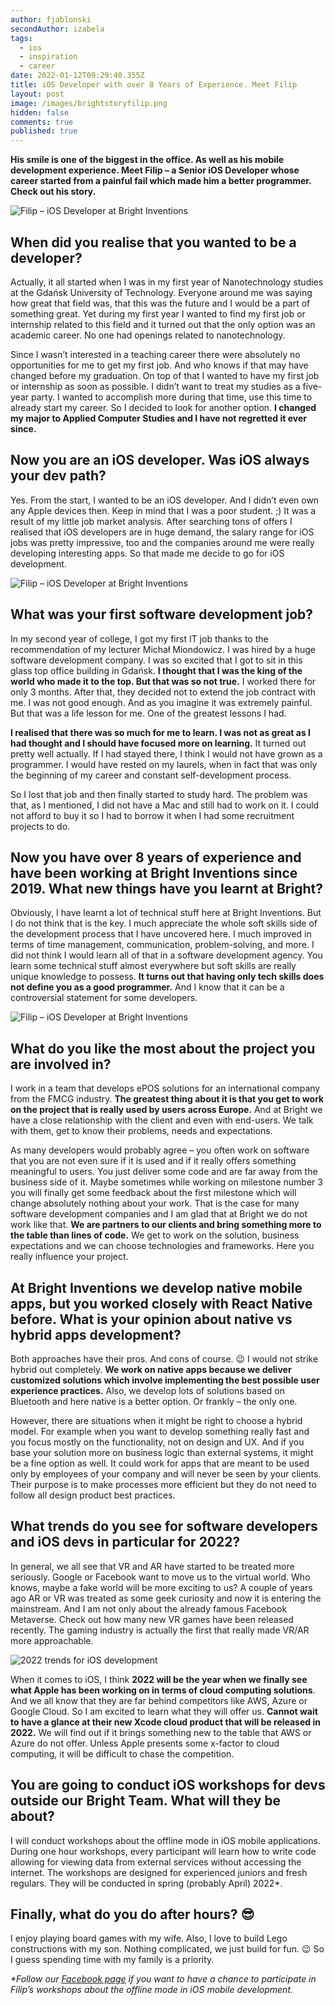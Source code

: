 ```yaml
---
author: fjablonski
secondAuthor: izabela
tags:
  - ios
  - inspiration
  - career
date: 2022-01-12T09:29:40.355Z
title: iOS Developer with over 8 Years of Experience. Meet Filip
layout: post
image: /images/brightstoryfilip.png
hidden: false
comments: true
published: true
---
```

**His smile is one of the biggest in the office. As well as his mobile development experience. Meet Filip – a Senior iOS Developer whose career started from a painful fail which made him a better programmer. Check out his story.**

![Filip – iOS Developer at Bright Inventions](/images/brightstoryfilip2.png)

## When did you realise that you wanted to be a developer?

Actually, it all started when I was in my first year of Nanotechnology studies at the Gdańsk University of Technology. Everyone around me was saying how great that field was, that this was the future and I would be a part of something great. Yet during my first year I wanted to find my first job or internship related to this field and it turned out that the only option was an academic career. No one had openings related to nanotechnology.

Since I wasn’t interested in a teaching career there were absolutely no opportunities for me to get my first job. And who knows if that may have changed before my graduation. On top of that I wanted to have my first job or internship as soon as possible. I didn’t want to treat my studies as a five-year party. I wanted to accomplish more during that time, use this time to already start my career. So I decided to look for another option. **I changed my major to Applied Computer Studies and I have not regretted it ever since.**

## Now you are an iOS developer. Was iOS always your dev path?

Yes. From the start, I wanted to be an iOS developer. And I didn’t even own any Apple devices then. Keep in mind that I was a poor student. ;) It was a result of my little job market analysis. After searching tons of offers I realised that iOS developers are in huge demand, the salary range for iOS jobs was pretty impressive, too and the companies around me were really developing interesting apps. So that made me decide to go for iOS development.

![Filip – iOS Developer at Bright Inventions](/images/brightstoryfilip.png)

## What was your first software development job?

In my second year of college, I got my first IT job thanks to the recommendation of my 
lecturer Michał Miondowicz. I was hired by a huge software development company. I was so excited that I got to sit in this glass top office building in Gdańsk. **I thought that I was the king of the world who made it to the top. But that was so not true.** I worked there for only 3 months. After that, they decided not to extend the job contract with me. I was not good enough. And as you imagine it was extremely painful. But that was a life lesson for me. One of the greatest lessons I had.

**I realised that there was so much for me to learn. I was not as great as I had thought and I should have focused more on learning.** It turned out pretty well actually. If I had stayed there, I think I would not have grown as a programmer. I would have rested on my laurels, when in fact that was only the beginning of my career and constant self-development process. 

So I lost that job and then finally started to study hard. The problem was that, as I mentioned, I did not have a Mac and still had to work on it. I could not afford to buy it so I had to borrow it when I had some recruitment projects to do. 

## Now you have over 8 years of experience and have been working at Bright Inventions since 2019. What new things have you learnt at Bright?

Obviously, I have learnt a lot of technical stuff here at Bright Inventions. But I do not think that is the key. I much appreciate the whole soft skills side of the development process that I have uncovered here. I much improved in terms of time management, communication, problem-solving, and more. I did not think I would learn all of that in a software development agency. You learn some technical stuff almost everywhere but soft skills are really unique knowledge to possess. **It turns out that having only tech skills does not define you as a good programmer.** And I know that it can be a controversial statement for some developers. 

![Filip – iOS Developer at Bright Inventions](/images/brightstory3.png)

## What do you like the most about the project you are involved in?

I work in a team that develops ePOS solutions for an international company from the FMCG industry. **The greatest thing about it is that you get to work on the project that is really used by users across Europe.** And at Bright we have a close relationship with the client and even with end-users. We talk with them, get to know their problems, needs and expectations. 

As many developers would probably agree – you often work on software that you are not even sure if it is used and if it really offers something meaningful to users. You just deliver some code and are far away from the business side of it. Maybe sometimes while working on milestone number 3 you will finally get some feedback about the first milestone which will change absolutely nothing about your work. That is the case for many software development companies and I am glad that at Bright we do not work like that. **We are partners to our clients and bring something more to the table than lines of code.** We get to work on the solution, business expectations and we can choose technologies and frameworks. Here you really influence your project.

## At Bright Inventions we develop native mobile apps, but you worked closely with React Native before. What is your opinion about native vs hybrid apps development?

Both approaches have their pros. And cons of course. 😉 I would not strike hybrid out completely. **We work on native apps because we deliver customized solutions which involve implementing the best possible user experience practices.** Also, we develop lots of solutions based on Bluetooth and here native is a better option. Or frankly – the only one.

However, there are situations when it might be right to choose a hybrid model. For example when you want to develop something really fast and you focus mostly on the functionality, not on design and UX. And if you base your solution more on business logic than external systems, it might be a fine option as well. It could work for apps that are meant to be used only by employees of your company and will never be seen by your clients. Their purpose is to make processes more efficient but they do not need to follow all design product best practices.

## What trends do you see for software developers and iOS devs in particular for 2022?

In general, we all see that VR and AR have started to be treated more seriously. Google or Facebook want to move us to the virtual world. Who knows, maybe a fake world will be more exciting to us? A couple of years ago AR or VR was treated as some geek curiosity and now it is entering the mainstream. And I am not only about the already famous Facebook Metaverse. Check out how many new VR games have been released recently. The gaming industry is actually the first that really made VR/AR more approachable.

![2022 trends for iOS development](/images/brightstory4.png)

When it comes to iOS, I think **2022 will be the year when we finally see what Apple has been working on in terms of cloud computing solutions**. And we all know that they are far behind competitors like AWS, Azure or Google Cloud. So I am excited to learn what they will offer us. **Cannot wait to have a glance at their new Xcode cloud product that will be released in 2022.** We will find out if it brings something new to the table that AWS or Azure do not offer. Unless Apple presents some x-factor to cloud computing, it will be difficult to chase the competition.

## You are going to conduct iOS workshops for devs outside our Bright Team. What will they be about?

I will conduct workshops about the offline mode in iOS mobile applications. During one hour workshops, every participant will learn how to write code allowing for viewing data from external services without accessing the internet. The workshops are designed for experienced juniors and fresh regulars. They will be conducted in spring (probably April) 2022*. 

## Finally, what do you do after hours? 😎

I enjoy playing board games with my wife. Also, I love to build Lego constructions with my son. Nothing complicated, we just build for fun. 😉 So I guess spending time with my family is a priority.

*\*Follow our [Facebook page](https://www.facebook.com/bright.inventions) if you want to have a chance to participate in Filip’s workshops about the offline mode in iOS mobile development.*